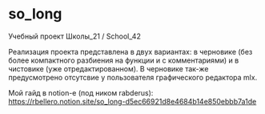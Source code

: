# so_long
Учебный проект Школы_21 / School_42

Реализация проекта представлена в двух вариантах: в черновике (без более компактного разбиения на функции и с комментариями) и в чистовике (уже отредактированном).
В черновике так-же предусмотрено отсутсвие у пользователя графического редактора mlx. 

Мой гайд в notion-e (под ником rabderus): https://rbellero.notion.site/so_long-d5ec66921d8e4684b14e850ebbb7a1de
